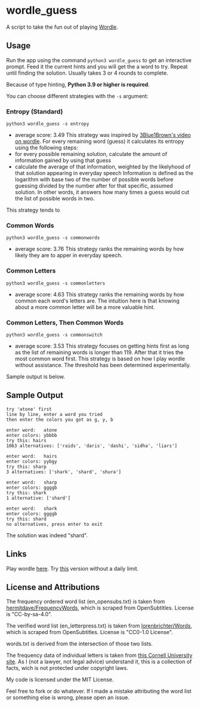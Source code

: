 # wordle_guess
A script to take the fun out of playing [Wordle](https://www.powerlanguage.co.uk/wordle/).


## Usage
Run the app using the command `python3 wordle_guess` to get an interactive prompt. Feed it the current hints and you will get the a word to try. Repeat until finding the solution. Usually takes 3 or 4 rounds to complete.

Because of type hinting, **Python 3.9 or higher is required**.

You can choose different strategies with the `-s` argument:

### Entropy (Standard)
```python3 wordle_guess -s entropy```
 - average score: 3.49
This strategy was inspired by [3Blue1Brown's video on wordle](https://www.youtube.com/watch?v=v68zYyaEmEA). For every remaining word (guess) it calculates its entropy using the following steps:
 - for every possible remaining solution, calculate the amount of information gained by using that guess 
 - calculate the average of that information, weighted by the likelyhood of that solution appearing in everyday speech
 Information is defined as the logarithm with base two of the number of possible words before guessing divided by the number after for that specific, assumed solution. In other words, it answers how many times a guess would cut the list of possible words in two.

 This strategy tends to 
 
### Common Words
```python3 wordle_guess -s commonwords```
 - average score: 3.76
This strategy ranks the remaining words by how likely they are to apper in everyday speech.
 
### Common Letters
```python3 wordle_guess -s commonletters```
 - average score: 4.63
This strategy ranks the remaining words by how common each word's letters are. The intuition here is that knowing about a more common letter will be a more valuable hint. 
 
### Common Letters, Then Common Words
```python3 wordle_guess -s commonswitch```
 - average score: 3.53
This strategy focuses on getting hints first as long as the list of remaining words is longer than 119. After that it tries the most common word first. 
This strategy is based on how I play wordle without assistance. The threshold has been determined experimentally.

Sample output is below.


## Sample Output
```
try 'atone' first
line by line, enter a word you tried
then enter the colors you got as g, y, b

enter word:   atone
enter colors: ybbbb
try this: hairs
1063 alternatives: ['raids', 'daris', 'dashi', 'sidha', 'liars']

enter word:   hairs
enter colors: yybgy
try this: sharp
3 alternatives: ['shark', 'shard', 'shura']

enter word:   sharp
enter colors: ggggb
try this: shark
1 alternative: ['shard']

enter word:   shark
enter colors: ggggb
try this: shard
no alternatives, press enter to exit
```
The solution was indeed "shard".

## Links
Play wordle [here](https://www.powerlanguage.co.uk/wordle/). Try [this](https://hellowordl.net/) version without a daily limit.

## License and Attributions
The frequency ordered word list (en_opensubs.txt) is taken from [hermitdave/FrequencyWords](https://github.com/hermitdave/FrequencyWords), which is scraped from OpenSubtitles. License is "CC-by-sa-4.0".

The verified word list (en_letterpress.txt) is taken from [lorenbrichter/Words](https://github.com/lorenbrichter/Words), which is scraped from OpenSubtitles. License is "CC0-1.0 License".

words.txt is derived from the intersection of those two lists.

The frequency data of individual letters is taken from [this Cornell University site](http://pi.math.cornell.edu/~mec/2003-2004/cryptography/subs/frequencies.html). As I (not a lawyer, not legal advice) understand it, this is a collection of facts, wich is not protected under copyright laws.

My code is licensed under the MIT License. 

Feel free to fork or do whatever. If I made a mistake attributing the word list or something else is wrong, please open an issue.
